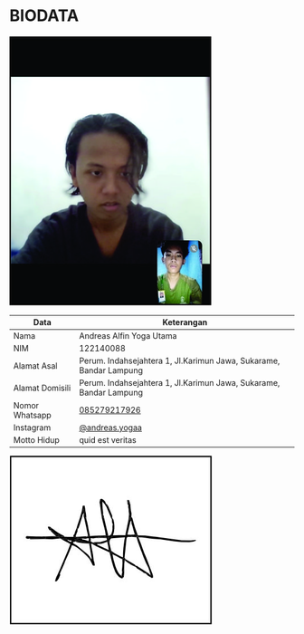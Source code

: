 # BIODATA

![Foto](088_foto.jpg)

| Data            | Keterangan |
| --------------- | ------------- |
| Nama            | Andreas Alfin Yoga Utama  |
| NIM             | 122140088 |
| Alamat Asal     | Perum. Indahsejahtera 1, Jl.Karimun Jawa, Sukarame, Bandar Lampung |
| Alamat Domisili | Perum. Indahsejahtera 1, Jl.Karimun Jawa, Sukarame, Bandar Lampung |
| Nomor Whatsapp  | [085279217926](https://wa.me/+6285279217926) |
| Instagram       | [@andreas.yogaa](https://instagram.com/andreas.yogaa) |
| Motto Hidup     | quid est veritas |

![TTD](088_ttd.jpg)
